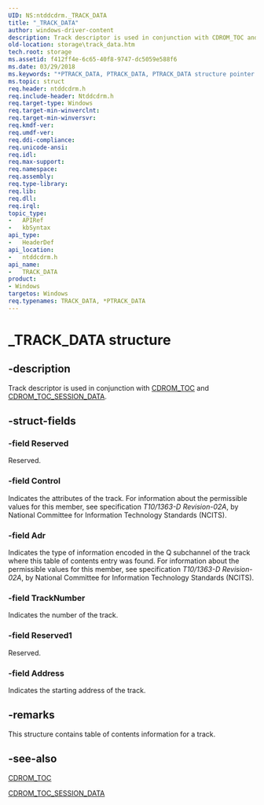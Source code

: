 ```yaml
---
UID: NS:ntddcdrm._TRACK_DATA
title: "_TRACK_DATA"
author: windows-driver-content
description: Track descriptor is used in conjunction with CDROM_TOC and CDROM_TOC_SESSION_DATA.
old-location: storage\track_data.htm
tech.root: storage
ms.assetid: f412ff4e-6c65-40f8-9747-dc5059e588f6
ms.date: 03/29/2018
ms.keywords: "*PTRACK_DATA, PTRACK_DATA, PTRACK_DATA structure pointer [Storage Devices], TRACK_DATA, TRACK_DATA structure [Storage Devices], _TRACK_DATA, ntddcdrm/PTRACK_DATA, ntddcdrm/TRACK_DATA, storage.track_data, structs-CD-ROM_37ea4578-82b7-4b8e-be1b-28c27de349d9.xml"
ms.topic: struct
req.header: ntddcdrm.h
req.include-header: Ntddcdrm.h
req.target-type: Windows
req.target-min-winverclnt: 
req.target-min-winversvr: 
req.kmdf-ver: 
req.umdf-ver: 
req.ddi-compliance: 
req.unicode-ansi: 
req.idl: 
req.max-support: 
req.namespace: 
req.assembly: 
req.type-library: 
req.lib: 
req.dll: 
req.irql: 
topic_type:
-	APIRef
-	kbSyntax
api_type:
-	HeaderDef
api_location:
-	ntddcdrm.h
api_name:
-	TRACK_DATA
product:
- Windows
targetos: Windows
req.typenames: TRACK_DATA, *PTRACK_DATA
---
```


# _TRACK_DATA structure


## -description


Track descriptor is used in conjunction with <a href="https://msdn.microsoft.com/library/windows/hardware/ff551373">CDROM_TOC</a> and <a href="https://msdn.microsoft.com/library/windows/hardware/ff551389">CDROM_TOC_SESSION_DATA</a>. 


## -struct-fields




### -field Reserved

Reserved. 


### -field Control

Indicates the attributes of the track. For information about the permissible values for this member, see specification <i>T10/1363-D Revision-02A</i>, by National Committee for Information Technology Standards (NCITS). 


### -field Adr

Indicates the type of information encoded in the Q subchannel of the track where this table of contents entry was found. For information about the permissible values for this member, see specification <i>T10/1363-D Revision-02A</i>, by National Committee for Information Technology Standards (NCITS). 


### -field TrackNumber

Indicates the number of the track. 


### -field Reserved1

Reserved. 


### -field Address

Indicates the starting address of the track. 


## -remarks



This structure contains table of contents information for a track.




## -see-also




<a href="https://msdn.microsoft.com/library/windows/hardware/ff551373">CDROM_TOC</a>



<a href="https://msdn.microsoft.com/library/windows/hardware/ff551389">CDROM_TOC_SESSION_DATA</a>
 

 

